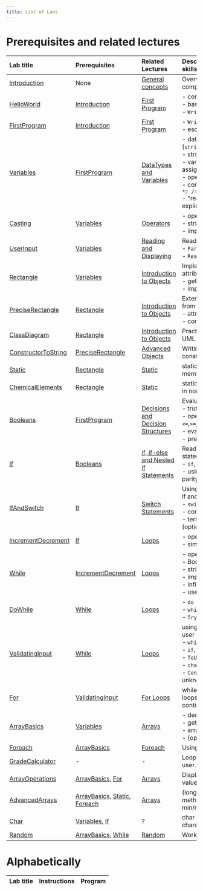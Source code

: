 ```yaml
---
title: List of Labs
---
```


<!--
This directory contains all lab exercises. At build time these labs are compiled into instructions in various document formats with an optional, accompanying source code solution.

Cf. https://csci-1301.github.io/user_guide.html#creating-new-labs on how to add a new lab.
-->

<!-- This table ends up causing more confusion than it's worth. Recommend to make internal for instructors' eyes only
# Suggested Order

|  Week | Lab Topic      | 
|  ---  | ---------------|
|  1    | [Introduction](https://csci-1301.github.io/labs/Introduction/)  | 
|  2    | [Hello World](https://csci-1301.github.io/labs/HelloWorld/), [First Program](https://csci-1301.github.io/labs/FirstProgram/)  | 
|  3    | [Variables](https://csci-1301.github.io/labs/Variables/), [Casting](https://csci-1301.github.io/labs/Casting/)  | 
|  4    | [User Input](https://csci-1301.github.io/labs/UserInput/), [Introduction to Classes](https://csci-1301.github.io/labs/Rectangle/)  | 
|  5    | [Class Diagram](https://csci-1301.github.io/labs/ClassDiagram/), [Constructor and ToString](https://csci-1301.github.io/labs/ConstructorToString/) |  
|  6    | [Precise Rectangle](https://csci-1301.github.io/labs/PreciseRectangle/)  | 
|  7    | [Booleans](https://csci-1301.github.io/labs/Booleans/), [If](https://csci-1301.github.io/labs/If/), [If and Switch](https://csci-1301.github.io/labs/IfAndSwitch/)  |  
|  8    | [Increment Decrement](https://csci-1301.github.io/labs/IncrementDecrement/), [While](https://csci-1301.github.io/labs/While/) | 10/05: Quiz #3 |
|  9    | [Validating Input](https://csci-1301.github.io/labs/ValidatingInput/)  | 
|  10   | [Do While](https://csci-1301.github.io/labs/DoWhile/)   | 
|  11   | [Overflow and Underflow](https://csci-1301.github.io/labs/OverflowAndUnderflow/)  | 
|  12   | [Char and Int Conversion](https://csci-1301.github.io/labs/Char/)    | 
|  13   | [First Arrays Manipulations](https://csci-1301.github.io/labs/ArrayBasics/), [For Loops](https://csci-1301.github.io/labs/For/)  | 
|  14   | [Using static keyword](https://csci-1301.github.io/labs/Static/)  | 
|  15   | [Chemical Elements](https://csci-1301.github.io/labs/ChemicalElements/), [GradeCalculator](https://csci-1301.github.io/labs/GradeCalculator/), [Random](https://csci-1301.github.io/labs/Random/)
-->

# Prerequisites and related lectures

<!-- Add a short description of what each lab contains. Also list prerequisite labs and add a link to related lecture notes. -->

| Lab title | Prerequisites | Related Lectures |  Description / Topics / Required skills |
| :--- | :--- | :--- | :--- |
| [Introduction](/labs/Introduction) | None | [General concepts](/lectures/010_general_concepts) | Overview of course resources, complete survey, install IDE
| [HelloWorld](/labs/HelloWorld) | [Introduction](/labs/Introduction) | [First Program](/lectures/020_first_program) | - compilation, execution<br/>- basic C# syntax<br/>- `Write`, `WriteLine` |
| [FirstProgram](/labs/FirstProgram) | [Introduction](/labs/Introduction) | [First Program](/lectures/020_first_program) | - `Write`, `WriteLine`<br/>- escape sequences |
| [Variables](/labs/Variables) | [FirstProgram](/labs/FirstProgram) | [DataTypes and Variables](/lectures/030_datatypes_and_variables) | - datatypes (`string`,`int`,`float`,`double`,`decimal`)<br/>- string interpolation</br>- variable declaration, assignment<br/>- operators: `+ - * / %`<br/>- compound assignment: `+= -= *= /= %=`<br/>- "read-only" example with explicit cast |
| [Casting](/labs/Casting) | [Variables](/labs/Variables) | [Operators](/lectures/040_operators) | - operators: `+ - * / %`<br/>- string interpolation<br/>- implicit and explicit cast |
| [UserInput](/labs/UserInput) | [Variables](/labs/Variables) | [Reading and Displaying](/lectures/050_reading_and_displaying) | Reading input from user<br/>- `Parse` method<br/>- `ReadLine()` |
| [Rectangle](/labs/Rectangle) | [Variables](/labs/Variables)  | [Introduction to Objects](/lectures/060_object_oriented_intro) | Implementing a class with attributes and methods<br/>- getters, setters<br/>- implementing other methods |
| [PreciseRectangle](/labs/PreciseRectangle) | [Rectangle](/labs/Rectangle) | [Introduction to Objects](/lectures/060_object_oriented_intro) | Extending a class, writing a class from scratch<br/>- attributes, methods<br/>- constants |
| [ClassDiagram](/labs/ClassDiagram) | [Rectangle](/labs/Rectangle)  |[Introduction to Objects](/lectures/060_object_oriented_intro) | Practice reading and creating a UML class diagrams |
| [ConstructorToString](/labs/ConstructorToString) | [PreciseRectangle](/labs/PreciseRectangle) | [Advanced Objects](/lectures/070_object_oriented_contd) | Writing a class with custom constructors and `ToString()` |
| [Static](/labs/Static) | [Rectangle](/labs/Rectangle) | [Static](/lectures/170_static_elements) | static classes, static class members |
| [ChemicalElements](/labs/ChemicalElements) | [Rectangle](/labs/Rectangle) | [Static](/lectures/170_static_elements) | static methods and method calls in non-static class |
| [Booleans](/labs/Booleans) | [FirstProgram](/labs/FirstProgram) | [Decisions and Decision Structures](/lectures/080_decisions_booleans_and_comparisons) | Evaluating Boolean expressions<br/>- truth tables<br/>- operators: `==`,`!=`,`<`,`>`,`<=`,`>=`,`&&`,`\|\|`,`!` <br/>- evaluation of expressions<br/>- precedence |
| [If](/labs/If) | [Booleans](/labs/Booleans) | [if, if-else and Nested if Statements](/lectures/090_if) | Reading and writing if statements <br/>- `if`, `if-else`, `if-else-if`<br/>- using `%` operator to determine parity |
| [IfAndSwitch](/labs/IfAndSwitch) | [If](/labs/If) | [Switch Statements](/lectures/100_switch) | Using switch, choosing between if and switch<br/>- `switch` syntax<br/>- convert: `if` ⬄ `switch`<br/>- ternary conditional operator (optional) |
| [IncrementDecrement](/labs/IncrementDecrement) | [If](/labs/If) | [Loops](/lectures/110_while_loops_and_vocabulary) | - operators: `++`, `--`<br/>- simple `while` loop |
| [While](/labs/While) | [IncrementDecrement](/labs/IncrementDecrement) | [Loops](/lectures/110_while_loops_and_vocabulary) | - operators: `++`, `--`<br/>- Boolean expressions<br/>- string interpolation<br/>- implementing `while` loops<br/>- infinite loops<br>- user I/O, `Parse` |
| [DoWhile](/labs/DoWhile) | [While](/labs/While) | [Loops](/lectures/110_while_loops_and_vocabulary) | - `do while` loops<br/>- `while` loops<br/>- `TryParse`, user I/O |
| [ValidatingInput](/labs/ValidatingInput) | [While](/labs/While) | [Loops](/lectures/110_while_loops_and_vocabulary) | using TryParse and validating user input<br/>- `while` loop and `TryParse`<br/>- `if`, `switch`<br/>- `ToUpper()`, `ToLower()`<br/>- `char` type<br/>- `Console.ReadKey()`: assumed unknown, introduced in the lab |
| [For](/labs/For) | [ValidatingInput](/labs/ValidatingInput) | [For Loops](/lectures/150_for_loops) | while loops ⬄ for loops; using for loops (incl. validation); for with continue, break |
| [ArrayBasics](/labs/ArrayBasics) | [Variables](/labs/Variables) | [Arrays](/lectures/140_arrays) | - declaring and initializing arrays<br/>- get and set array values<br/>- array `Length` property<br/>- (optional) loop over an array  |
| [Foreach](/labs/Foreach) | [ArrayBasics](/labs/ArrayBasics) | [Foreach](/lectures/160_foreach) | Using foreach loop |
| [GradeCalculator](/labs/GradeCalculator) | - | - | Looping and collecting data from user.
| [ArrayOperations](/labs/ArrayOperations) | [ArrayBasics](/labs/ArrayBasics), [For](/labs/For) | [Arrays](/lectures/140_arrays) | Displaying, counting, and finding values; nested loops and arrays |
| [AdvancedArrays](/labs/AdvancedArrays) | [ArrayBasics](/labs/ArrayBasics), [Static](/labs/Static), [Foreach](/labs/Foreach) | [Arrays](/lectures/140_arrays) | (long!) Implementing array methods to find first/last index, min/max, etc. |
| [Char](/labs/Char) | [Variables](/labs/Variables), [If](/labs/If) | ? | char ⬄ int; comparing characters, string comparison |
| [Random](/labs/Random) | [ArrayBasics](/labs/ArrayBasics), [While](/labs/While) | [Random](/lectures/180_random) | Working with Random class |

# Alphabetically

<!-- 
The remainder of this document will be generated dynamically. Do not edit below this line!
Refer to the makefile for edits.
-->

| Lab title | Instructions | Program |
| :-- | --- | --- |
